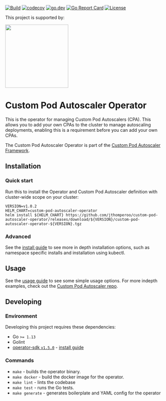 [![Build](https://github.com/jthomperoo/custom-pod-autoscaler-operator/workflows/main/badge.svg)](https://github.com/jthomperoo/custom-pod-autoscaler-operator/actions)
[![codecov](https://codecov.io/gh/jthomperoo/custom-pod-autoscaler-operator/branch/master/graph/badge.svg)](https://codecov.io/gh/jthomperoo/custom-pod-autoscaler-operator)
[![go.dev](https://img.shields.io/badge/go.dev-reference-007d9c?logo=go&logoColor=white&style=flat)](https://pkg.go.dev/github.com/jthomperoo/custom-pod-autoscaler-operator)
[![Go Report Card](https://goreportcard.com/badge/github.com/jthomperoo/custom-pod-autoscaler-operator)](https://goreportcard.com/report/github.com/jthomperoo/custom-pod-autoscaler-operator)
[![License](https://img.shields.io/:license-apache-blue.svg)](https://www.apache.org/licenses/LICENSE-2.0.html)

<p>This project is supported by:</p>
<p>
  <a href="https://www.digitalocean.com/">
    <img src="https://opensource.nyc3.cdn.digitaloceanspaces.com/attribution/assets/SVG/DO_Logo_horizontal_blue.svg" width="201px">
  </a>
</p>

# Custom Pod Autoscaler Operator

This is the operator for managing Custom Pod Autoscalers (CPA). This allows you to add your own CPAs to the cluster to
manage autoscaling deployments, enabling this is a requirement before you can add your own CPAs.

The Custom Pod Autoscaler Operator is part of the [Custom Pod Autoscaler
Framework](https://custom-pod-autoscaler.readthedocs.io/en/stable/).

## Installation

### Quick start

Run this to install the Operator and Custom Pod Autoscaler definition with cluster-wide scope on your cluster:
```
VERSION=v1.0.2
HELM_CHART=custom-pod-autoscaler-operator
helm install ${HELM_CHART} https://github.com/jthomperoo/custom-pod-autoscaler-operator/releases/download/${VERSION}/custom-pod-autoscaler-operator-${VERSION}.tgz
```

### Advanced

See the [install guide](INSTALL.md) to see more in depth installation options, such as namespace specific installs and
installation using kubectl.

## Usage

See the [usage guide](USAGE.md) to see some simple usage options. For more indepth examples, check out the
[Custom Pod Autoscaler repo](https://github.com/jthomperoo/custom-pod-autoscaler).

## Developing

### Environment

Developing this project requires these dependencies:

* Go `>= 1.13`
* Golint
* [operator-sdk `v1.5.0`](https://github.com/operator-framework/operator-sdk) -
[install guide](https://sdk.operatorframework.io/docs/installation/)

### Commands

* `make` - builds the operator binary.
* `make docker` - build the docker image for the operator.
* `make lint` - lints the codebase
* `make test` - runs the Go tests.
* `make generate` - generates boilerplate and YAML config for the operator
